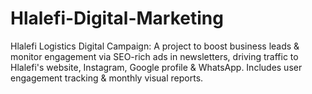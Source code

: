 # Hlalefi-Digital-Marketing
Hlalefi Logistics Digital Campaign: A project to boost business leads &amp; monitor engagement via SEO-rich ads in newsletters, driving traffic to Hlalefi's website, Instagram, Google profile &amp; WhatsApp. Includes user engagement tracking &amp; monthly visual reports.
